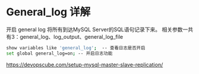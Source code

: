 # General_log 详解

开启 general log 将所有到达MySQL Server的SQL语句记录下来。
相关参数一共有3：general_log、log_output、general_log_file

``` bash
show variables like 'general_log';  -- 查看日志是否开启
set global general_log=on; -- 开启日志功能
```

https://devopscube.com/setup-mysql-master-slave-replication/